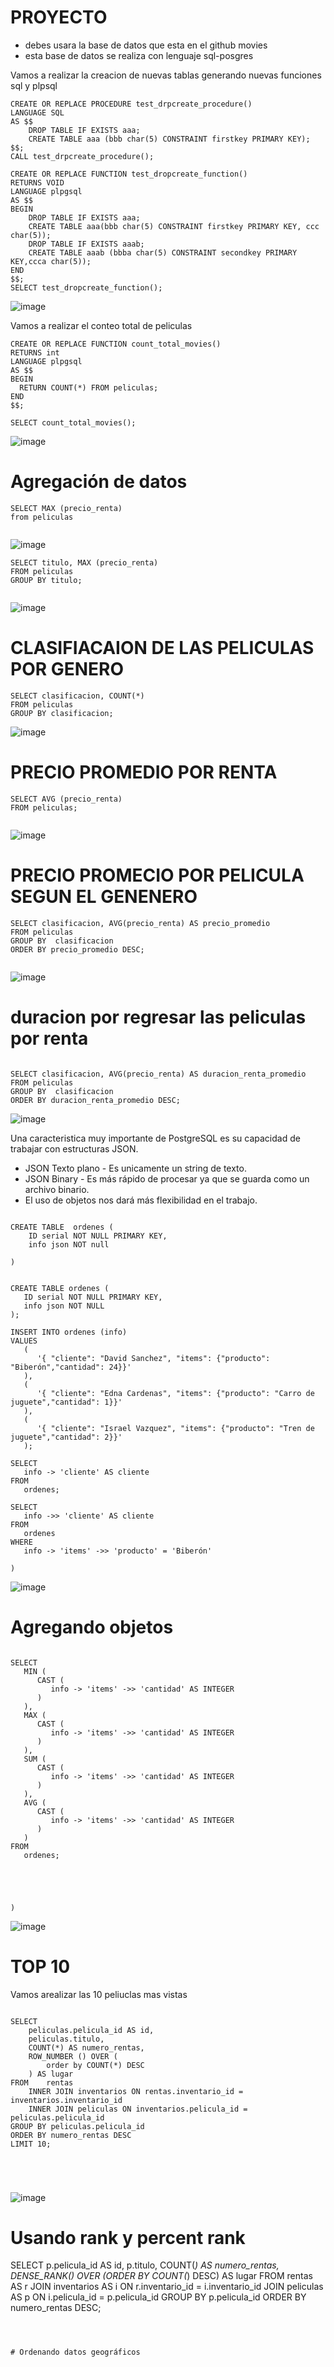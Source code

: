 # PROYECTO

* debes usara la base de datos que esta en el github movies
* esta base de datos se realiza con lenguaje sql-posgres 

Vamos a realizar la creacion de nuevas tablas generando nuevas funciones sql y plpsql

```
CREATE OR REPLACE PROCEDURE test_drpcreate_procedure()
LANGUAGE SQL
AS $$
	DROP TABLE IF EXISTS aaa;
	CREATE TABLE aaa (bbb char(5) CONSTRAINT firstkey PRIMARY KEY);
$$;
CALL test_drpcreate_procedure();

```

```
CREATE OR REPLACE FUNCTION test_dropcreate_function()
RETURNS VOID
LANGUAGE plpgsql
AS $$
BEGIN
	DROP TABLE IF EXISTS aaa;
	CREATE TABLE aaa(bbb char(5) CONSTRAINT firstkey PRIMARY KEY, ccc char(5));
	DROP TABLE IF EXISTS aaab;
	CREATE TABLE aaab (bbba char(5) CONSTRAINT secondkey PRIMARY KEY,ccca char(5));
END
$$;
SELECT test_dropcreate_function();

```

![image](https://user-images.githubusercontent.com/72534486/219827469-adaed4dd-561e-4a54-b8f3-0d6b606f468c.png)


Vamos a realizar el conteo total de peliculas  

```
CREATE OR REPLACE FUNCTION count_total_movies()
RETURNS int
LANGUAGE plpgsql
AS $$
BEGIN
  RETURN COUNT(*) FROM peliculas;
END
$$;

SELECT count_total_movies();

```

![image](https://user-images.githubusercontent.com/72534486/219827928-c09eac73-9a3d-47a8-9330-005c8c157722.png)


#  Agregación de datos


```
SELECT MAX (precio_renta)
from peliculas


```
![image](https://user-images.githubusercontent.com/72534486/219989838-45144d53-6f9d-42b6-8d0d-fc72c8c8ebd5.png)

```
SELECT titulo, MAX (precio_renta)
FROM peliculas 
GROUP BY titulo;


```

![image](https://user-images.githubusercontent.com/72534486/219990110-d9b80bcb-c250-4747-9296-cbf472169e19.png)

# CLASIFIACAION DE LAS PELICULAS POR GENERO 

```
SELECT clasificacion, COUNT(*)
FROM peliculas 
GROUP BY clasificacion;

```
![image](https://user-images.githubusercontent.com/72534486/219990455-8f7bb0bb-7eac-4f75-93f8-2cd00c102785.png)

# PRECIO  PROMEDIO POR RENTA 

```
SELECT AVG (precio_renta)
FROM peliculas;


```
![image](https://user-images.githubusercontent.com/72534486/219990646-3585ec87-d1b1-4573-add2-7561fb4a7db2.png)


# PRECIO PROMECIO POR PELICULA SEGUN EL GENENERO 

```
SELECT clasificacion, AVG(precio_renta) AS precio_promedio
FROM peliculas
GROUP BY  clasificacion
ORDER BY precio_promedio DESC;


```
![image](https://user-images.githubusercontent.com/72534486/219991114-9dcb2001-a9a0-4ad3-aaac-29e442f11154.png)

# duracion por regresar las peliculas por renta 

```

SELECT clasificacion, AVG(precio_renta) AS duracion_renta_promedio
FROM peliculas
GROUP BY  clasificacion
ORDER BY duracion_renta_promedio DESC;

```
![image](https://user-images.githubusercontent.com/72534486/219991394-f9f305a4-afac-4214-a054-815ee1813746.png)


Una caracteristica muy importante de PostgreSQL es su capacidad de trabajar con estructuras JSON.


* JSON Texto plano - Es unicamente un string de texto.
* JSON Binary - Es más rápido de procesar ya que se guarda como un archivo binario.
* El uso de objetos nos dará más flexibilidad en el trabajo.


```

CREATE TABLE  ordenes (
    ID serial NOT NULL PRIMARY KEY,
	info json NOT null

)
```

```

CREATE TABLE ordenes (
   ID serial NOT NULL PRIMARY KEY,
   info json NOT NULL
);

INSERT INTO ordenes (info)
VALUES
   (
      '{ "cliente": "David Sanchez", "items": {"producto": "Biberón","cantidad": 24}}'
   ),
   (
      '{ "cliente": "Edna Cardenas", "items": {"producto": "Carro de juguete","cantidad": 1}}'
   ),
   (
      '{ "cliente": "Israel Vazquez", "items": {"producto": "Tren de juguete","cantidad": 2}}'
   );

SELECT
   info -> 'cliente' AS cliente
FROM
   ordenes;

SELECT
   info ->> 'cliente' AS cliente
FROM
   ordenes
WHERE
   info -> 'items' ->> 'producto' = 'Biberón'

)
```

![image](https://user-images.githubusercontent.com/72534486/220502632-c9fd8de1-27ce-479c-90fb-f01f76a4606d.png)


#   Agregando objetos

```

SELECT
   MIN (
      CAST (
         info -> 'items' ->> 'cantidad' AS INTEGER
      )
   ),
   MAX (
      CAST (
         info -> 'items' ->> 'cantidad' AS INTEGER
      )
   ),
   SUM (
      CAST (
         info -> 'items' ->> 'cantidad' AS INTEGER
      )
   ),
   AVG (
      CAST (
         info -> 'items' ->> 'cantidad' AS INTEGER
      )
   )
FROM
   ordenes;   
   
   
   
   

)
```

   
  ![image](https://user-images.githubusercontent.com/72534486/220503446-d7f41dd4-b956-4238-9d6e-30ee70d640ae.png)
 
   
  #    TOP 10    

Vamos arealizar las 10 peliuclas mas vistas 


```

SELECT
	peliculas.pelicula_id AS id,
	peliculas.titulo,
	COUNT(*) AS numero_rentas,
	ROW_NUMBER () OVER (
		order by COUNT(*) DESC
   	) AS lugar
FROM	rentas
	INNER JOIN inventarios ON rentas.inventario_id = inventarios.inventario_id
	INNER JOIN peliculas ON inventarios.pelicula_id = peliculas.pelicula_id
GROUP BY peliculas.pelicula_id
ORDER BY numero_rentas DESC
LIMIT 10;
   
   
   


```

![image](https://user-images.githubusercontent.com/72534486/221029338-7db266d9-80b7-4a75-9a1c-9cbac462dbe5.png)

# Usando rank y percent rank


SELECT 
	p.pelicula_id AS id,
	p.titulo,
	COUNT(*) AS numero_rentas,
	DENSE_RANK() OVER (ORDER BY COUNT(*) DESC) AS lugar
FROM rentas AS r
JOIN inventarios AS i
ON   r.inventario_id = i.inventario_id
JOIN peliculas AS p
ON   i.pelicula_id = p.pelicula_id
GROUP BY p.pelicula_id
ORDER BY numero_rentas DESC;


```



# Ordenando datos geográficos




